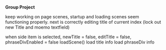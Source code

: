 **Group Project**

 keep working on page scenes, startup and loading scenes seem functioning properly.
 next is correctly editing title of current index (lock out new Title and moemo textfield)


 when side item is selected, 
    newTitle = false,
    editTitle = false,
    phraseDivEnabled = false
    loadScene()
    load title info
    load phraseDiv info